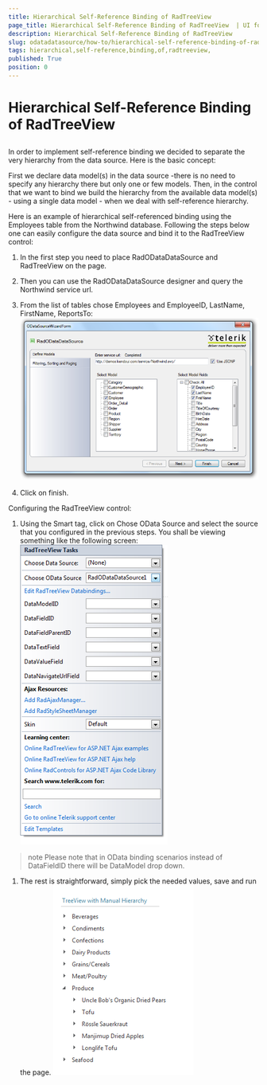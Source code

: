 ```yaml
---
title: Hierarchical Self-Reference Binding of RadTreeView 
page_title: Hierarchical Self-Reference Binding of RadTreeView  | UI for ASP.NET AJAX Documentation
description: Hierarchical Self-Reference Binding of RadTreeView 
slug: odatadatasource/how-to/hierarchical-self-reference-binding-of-radtreeview-
tags: hierarchical,self-reference,binding,of,radtreeview,
published: True
position: 0
---
```


# Hierarchical Self-Reference Binding of RadTreeView 

## 

In order to implement self-reference binding we decided to separate the very hierarchy from the data source. Here is the basic concept:

First we declare data model(s) in the data source -there is no need to specify any hierarchy there but only one or few models. Then, in the control that we want to bind we build the hierarchy from the available data model(s) - using a single data model - when we deal with self-reference hierarchy.

Here is an example of hierarchical self-referenced binding using the Employees table from the Northwind database. Following the steps below one can easily configure the data source and bind it to the RadTreeView control:

1. In the first step you need to place RadODataDataSource and RadTreeView on the page.

1. Then you can use the RadODataDataSource designer and query the Northwind service url.

1. From the list of tables chose Employees and EmployeeID, LastName, FirstName, ReportsTo:
![Self Referencing Binding](images/odatadatasource-self-referencing.png)

1. Click on finish.

Configuring the RadTreeView control:

1. Using the Smart tag, click on Chose OData Source and select the source that you configured in the previous steps. You shall be viewing something like the following screen:
![RadTreeView SmartTag](images/odatadatasource-treeview-smarttag.png)

>note Please note that in OData binding scenarios instead of DataFieldID there will be DataModel drop down.
>


1. The rest is straightforward, simply pick the needed values, save and run the page.
![Preview](images/odatadatasource-manual-binding-preview.png)
